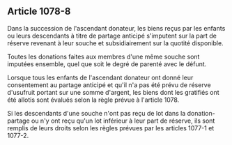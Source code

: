 Article 1078-8
----
Dans la succession de l'ascendant donateur, les biens reçus par les enfants ou
leurs descendants à titre de partage anticipé s'imputent sur la part de réserve
revenant à leur souche et subsidiairement sur la quotité disponible.

Toutes les donations faites aux membres d'une même souche sont imputées
ensemble, quel que soit le degré de parenté avec le défunt.

Lorsque tous les enfants de l'ascendant donateur ont donné leur consentement au
partage anticipé et qu'il n'a pas été prévu de réserve d'usufruit portant sur
une somme d'argent, les biens dont les gratifiés ont été allotis sont évalués
selon la règle prévue à l'article 1078.

Si les descendants d'une souche n'ont pas reçu de lot dans la donation-partage
ou n'y ont reçu qu'un lot inférieur à leur part de réserve, ils sont remplis de
leurs droits selon les règles prévues par les articles 1077-1 et 1077-2.
